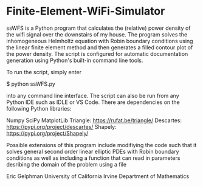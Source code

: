 # Finite-Element-WiFi-Simulator
ssWFS is a Python program that calculates the (relative) power density of the wifi signal over the downstairs of 
my house. The program solves the inhomogeneous Helmholtz equation with Robin boundary conditions using the linear 
finite element method and then generates a filled contour plot of the power density. The script is configured for 
automatic documentation generation using Python's built-in command line tools. 

To run the script, simply enter 

$ python ssWFS.py

into any command line interface. The script can also be run from any Python IDE such as IDLE or VS Code. There are
dependencies on the following Python libraries:

Numpy
SciPy
MatplotLib
Triangle: https://rufat.be/triangle/
Descartes: https://pypi.org/project/descartes/
Shapely: https://pypi.org/project/Shapely/

Possible extensions of this program include modifiying the code such that it solves general second order linear 
elliptic PDEs with Robin boundary conditions as well as including a function that can read in parameters 
desribing the domain of the problem using a file

Eric Gelphman
University of California Irvine Department of Mathematics
